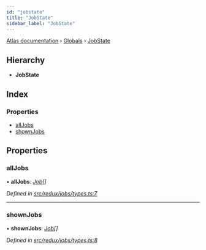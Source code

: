 ```yaml
---
id: "jobstate"
title: "JobState"
sidebar_label: "JobState"
---
```


[Atlas documentation](../index.md) › [Globals](../globals.md) › [JobState](jobstate.md)

## Hierarchy

* **JobState**

## Index

### Properties

* [allJobs](jobstate.md#alljobs)
* [shownJobs](jobstate.md#shownjobs)

## Properties

###  allJobs

• **allJobs**: *[Job](job.md)[]*

*Defined in [src/redux/jobs/types.ts:7](https://github.com/chronark/atlas/blob/d2ce11f/src/redux/jobs/types.ts#L7)*

___

###  shownJobs

• **shownJobs**: *[Job](job.md)[]*

*Defined in [src/redux/jobs/types.ts:8](https://github.com/chronark/atlas/blob/d2ce11f/src/redux/jobs/types.ts#L8)*
